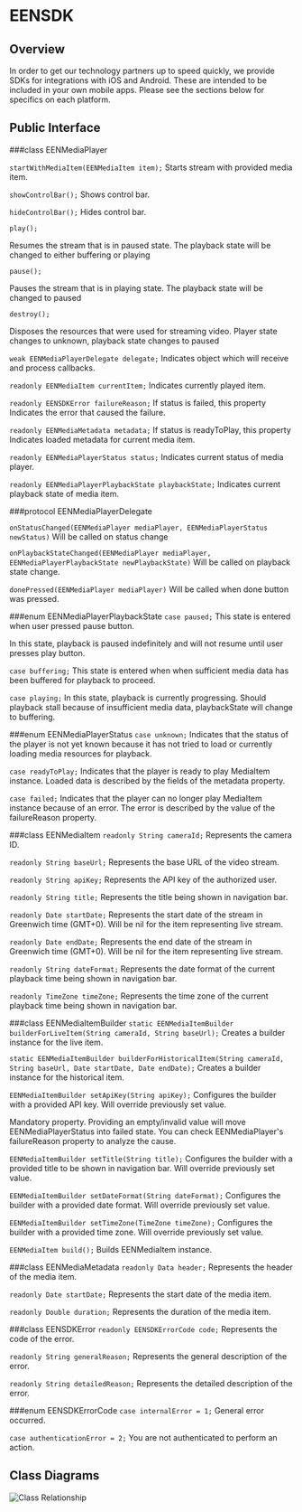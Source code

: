 # EENSDK


<!--===================================================================-->
## Overview
<!--===================================================================-->
In order to get our technology partners up to speed quickly, we provide SDKs for integrations with iOS and Android.  These are intended to be included in your own mobile apps.  Please see the sections below for specifics on each platform.



<!--===================================================================-->
## Public Interface
<!--===================================================================-->

###class EENMediaPlayer

`startWithMediaItem(EENMediaItem item);`
Starts stream with provided media item.

`showControlBar();`
Shows control bar.

`hideControlBar();`
Hides control bar.

`play();`

Resumes the stream that is in paused state. The playback state will be changed to either buffering or playing

`pause();`

Pauses the stream that is in playing state. The playback state will be changed to paused

`destroy();`

Disposes the resources that were used for streaming video. Player state changes to unknown, playback state changes to paused

`weak EENMediaPlayerDelegate delegate;`
Indicates object which will receive and process callbacks.

`readonly EENMediaItem currentItem;`
Indicates currently played item.

`readonly EENSDKError failureReason;`
If status is failed, this property Indicates the error that caused the failure. 

`readonly EENMediaMetadata metadata;`
If status is readyToPlay, this property Indicates loaded metadata for current media item.

`readonly EENMediaPlayerStatus status;`
Indicates current status of media player.

`readonly EENMediaPlayerPlaybackState playbackState;`
Indicates current playback state of media item.

###protocol EENMediaPlayerDelegate

`onStatusChanged(EENMediaPlayer mediaPlayer, EENMediaPlayerStatus newStatus)`
Will be called on status change

`onPlaybackStateChanged(EENMediaPlayer mediaPlayer, EENMediaPlayerPlaybackState newPlaybackState)`
Will be called on playback state change.

`donePressed(EENMediaPlayer mediaPlayer)`
Will be called when done button was pressed.

###enum EENMediaPlayerPlaybackState
`case paused;`
This state is entered when user pressed pause button.

In this state, playback is paused indefinitely and will not resume until user presses play button.

`case buffering;`
This state is entered when when sufficient media data has been buffered for playback to proceed.

`case playing;`
In this state, playback is currently progressing. Should playback stall because of insufficient media data, playbackState will change to buffering.

###enum EENMediaPlayerStatus
`case unknown;`
Indicates that the status of the player is not yet known because it has not tried to load or currently loading media resources for playback.

`case readyToPlay;`
Indicates that the player is ready to play MediaItem instance. Loaded data is described by the fields of the metadata property.

`case failed;`
Indicates that the player can no longer play MediaItem instance because of an error. The error is described by the value of the failureReason property.

###class EENMediaItem
`readonly String cameraId;`
Represents the camera ID.

`readonly String baseUrl;`
Represents the base URL of the video stream.

`readonly String apiKey;`
Represents the API key of the authorized user.

`readonly String title;`
Represents the title being shown in navigation bar.

`readonly Date startDate;`
Represents the start date of the stream in Greenwich time (GMT+0). Will be nil for the item representing live stream.

`readonly Date endDate;`
Represents the end date of the stream in Greenwich time (GMT+0). Will be nil for the item representing live stream.

`readonly String dateFormat;`
Represents the date format of the current playback time being shown in navigation bar.

`readonly TimeZone timeZone;`
Represents the time zone of the current playback time being shown in navigation bar.

###class EENMediaItemBuilder
`static EENMediaItemBuilder builderForLiveItem(String cameraId, String baseUrl);`
Creates a builder instance for the live item.

`static EENMediaItemBuilder builderForHistoricalItem(String cameraId, String baseUrl, Date startDate, Date endDate);`
Creates a builder instance for the historical item.

`EENMediaItemBuilder setApiKey(String apiKey);`
Configures the builder with a provided API key. Will override previously set value.

<aside class="notice">
  <p>Mandatory property. Providing an empty/invalid value will move EENMediaPlayerStatus into failed state. You can check EENMediaPlayer's failureReason property to analyze the cause.</p>
</aside>

`EENMediaItemBuilder setTitle(String title);`
Configures the builder with a provided title to be shown in navigation bar. Will override previously set value.

`EENMediaItemBuilder setDateFormat(String dateFormat);`
Configures the builder with a provided date format. Will override previously set value.

`EENMediaItemBuilder setTimeZone(TimeZone timeZone);`
Configures the builder with a provided time zone. Will override previously set value.

`EENMediaItem build();`
Builds EENMediaItem instance.

###class EENMediaMetadata
`readonly Data header;`
Represents the header of the media item.

`readonly Date startDate;`
Represents the start date of the media item.

`readonly Double duration;`
Represents the duration of the media item.

###class EENSDKError
`readonly EENSDKErrorCode code;`
Represents the code of the error.

`readonly String generalReason;`
Represents the general description of the error.

`readonly String detailedReason;`
Represents the detailed description of the error.

###enum EENSDKErrorCode
`case internalError = 1;`
General error occurred.

`case authenticationError = 2;`
You are not authenticated to perform an action.



<!--===================================================================-->
## Class Diagrams
<!--===================================================================-->

![Class Relationship](MobileSDK/ClassRelationUML.png "Class Relationship")



